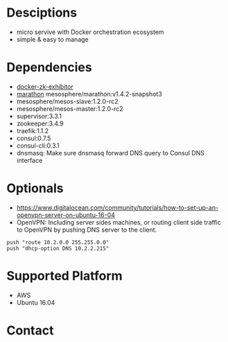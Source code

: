 # Desciptions
- micro servive with Docker orchestration ecosystem
- simple & easy to manage

# Dependencies
- [docker-zk-exhibitor](https://github.com/supernova106/docker-zk-exhibitor.git) 
- [marathon](https://github.com/mesosphere/marathon) mesosphere/marathon:v1.4.2-snapshot3
- mesosphere/mesos-slave:1.2.0-rc2
- mesosphere/mesos-master:1.2.0-rc2
- supervisor:3.3.1
- zookeeper:3.4.9
- traefik:1.1.2
- consul:0.7.5
- consul-cli:0.3.1
- dnsmasq: Make sure dnsmasq forward DNS query to Consul DNS interface

# Optionals
- https://www.digitalocean.com/community/tutorials/how-to-set-up-an-openvpn-server-on-ubuntu-16-04 
- OpenVPN: Including server sides machines, or routing client side traffic to OpenVPN by pushing DNS server to the client.

```
push "route 10.2.0.0 255.255.0.0"
push "dhcp-option DNS 10.2.2.215"
```

# Supported Platform
- AWS
- Ubuntu 16.04

# Contact
